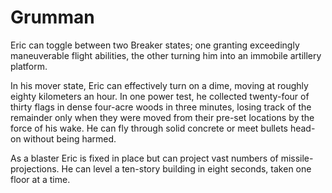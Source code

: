 # Grumman
Eric can toggle between two Breaker states; one granting exceedingly maneuverable flight abilities, the other turning him into an immobile artillery platform.

In his mover state, Eric can effectively turn on a dime, moving at roughly eighty kilometers an hour. In one power test, he collected twenty-four of thirty flags in dense four-acre woods in three minutes, losing track of the remainder only when they were moved from their pre-set locations by the force of his wake. He can fly through solid concrete or meet bullets head-on without being harmed.

As a blaster Eric is fixed in place but can project vast numbers of missile-projections. He can level a ten-story building in eight seconds, taken one floor at a time.
